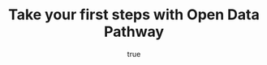 ---
id: http://contentapi.theodi.org/take-your-first-steps-with-open-data-pathway.json
web_url: http://theodi.org/blog/take-your-first-steps-with-open-data-pathway
slug: take-your-first-steps-with-open-data-pathway
title: Take your first steps with Open Data Pathway
format: article
updated_at: '2015-09-11T11:00:05+01:00'
created_at: '2015-04-02T09:06:14+01:00'
tag_ids:
- blog
- open-data
- maturity-model
tags:
- id: http://contentapi.theodi.org/tags/articles/blog.json
  web_url: 
  title: Blog Post
  details:
    description: Blog Post
    short_description: 
    type: article
  content_with_tag:
    id: http://contentapi.theodi.org/with_tag.json?article=blog
    web_url: http://theodi.org/tags/blog
    slug: blog
  parent: 
- id: http://contentapi.theodi.org/tags/keywords/open-data.json
  web_url: 
  title: open data
  details:
    description: 
    short_description: 
    type: keyword
  content_with_tag:
    id: http://contentapi.theodi.org/with_tag.json?keyword=open-data
    web_url: http://theodi.org/tags/open-data
    slug: open-data
  parent: 
- id: http://contentapi.theodi.org/tags/keywords/maturity-model.json
  web_url: 
  title: Maturity Model
  details:
    description: 
    short_description: 
    type: keyword
  content_with_tag:
    id: http://contentapi.theodi.org/with_tag.json?keyword=maturity-model
    web_url: http://theodi.org/tags/maturity-model
    slug: maturity-model
  parent: 
related:
- id: http://contentapi.theodi.org/maturity-model.json
  web_url: http://theodi.org/guides/maturity-model
  slug: maturity-model
  title: Open Data Maturity Model
  format: article
  updated_at: '2015-11-19T13:23:01+00:00'
  created_at: '2015-04-01T16:24:51+01:00'
  tag_ids:
  - guide
  - maturity-model
details:
  need_id: 
  business_proposition: false
  description: 'We''re launching a new tool today called __[Open Data Pathway](http://pathway.theodi.org)__.
    It''s a self-assessment tool that will help you assess how well your organisation
    publishes and consumes open data, and identify actions for improvement. '
  excerpt: 'We’re launching a new tool today called Open Data Pathway. It’s a self-assessment
    tool that will help you assess how well your organisation publishes and consumes
    open data, and identify actions for improvement. '
  language: en
  need_extended_font: false
  url: ''
  content: "<p>We&rsquo;re launching a new tool today called <strong><a rel=\"external\"
    href=\"http://pathway.theodi.org\">Open Data Pathway</a></strong>. It&rsquo;s
    a self-assessment tool that will help you assess how well your organisation publishes
    and consumes open data, and identify actions for improvement. </p>\n\n<p>The tool
    is based on the <strong><a rel=\"external\" href=\"http://theodi.org/guides/maturity-model\">Open
    Data Maturity Model</a></strong> we have been developing in partnership with the
    <a href=\"https://www.gov.uk/government/organisations/department-for-environment-food-rural-affairs\">Department
    for Environment, Food &amp; Rural Affairs</a>. </p>\n\n<p>The maturity model is
    based around five themes and maturity levels. Each theme represents a broad area
    of operations within an organisation, and is broken down into areas of activity
    which can then be used to assess progress.</p>\n\n<p>We&rsquo;ve <a rel=\"external\"
    href=\"http://theodi.org/blog/public-draft-of-the-open-data-maturity-model\">previously
    published the maturity model as a public draft</a>. We would like to thank everyone
    from across central and local government, agencies and other organisations who
    have given feedback on the draft documents. Your contributions and ideas were
    extremely valuable. We&rsquo;re pleased to announce that the final, <a rel=\"external\"
    href=\"http://theodi.org/guides/maturity-model\">first edition of the model is
    now available</a>.</p>\n\n<p><strong>Open Data Pathway supports open data practitioners
    in carrying out a maturity assessment</strong>. Completing an assessment will
    create a report that scores your organisation against each activity. The report
    also includes practical recommendations that suggest how scores can be improved
    for each activity. Combined with the ability to set targets for improvement, Open
    Data Pathway provides a complete self-assessment tool to enable practitioners
    to successfully apply the maturity model to their organisation.</p>\n\n<p>Open
    Data Pathway offers a useful complement to the <a rel=\"external\" href=\"https://certificates.theodi.org/\">Open
    Data Certificates</a>. The certificates <a rel=\"external\" href=\"http://theodi.org/blog/5-star-open-data-certificates-tim-berners-lee\">measure
    how effectively someone is sharing a dataset</a> for ease of reuse. \nOpen Data
    Pathway helps organisations assess how well they publish and consume open data,
    helping build a roadmap for their open data journey.</p>\n\n<p>We are initially
    launching the tool as an alpha release to help us gain valuable user feedback.
    The beta version will launch at the end of April, 2015, and will have the functionality
    to support results sharing and organisation benchmarking.</p>\n\n<p>Please <strong><a
    rel=\"external\" href=\"http://pathway.theodi.org\">sign up and explore the tool</a></strong>
    and <strong><a rel=\"external\" href=\"http://goo.gl/forms/7Y0ZxiHqfU\">let us
    know what you think</a></strong>.</p>\n\n<p><em>This project has received funding
    from the Release of Data Fund. Many thanks to the Open Data User Group and Cabinet
    Office for their support.</em></p>\n"
  media_enquiries_name: ''
  media_enquiries_email: ''
  media_enquiries_telephone: ''
  alternative_title: 'How good is your organisation at open data? Find out with our
    new Open Data Pathway app '
  organizations: []
  author:
    name: Leigh Dodds
    slug: leigh-dodds
    web_url: http://theodi.org/team/leigh-dodds
    tag_ids:
    - team
    - rnd-programme
    - staff
  nodes: []
author:
  name: Leigh Dodds
  slug: leigh-dodds
  web_url: http://theodi.org/team/leigh-dodds
  tag_ids:
  - team
  - rnd-programme
  - staff
nodes: []
organizations: []
related_external_links: []
---